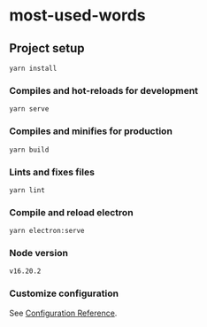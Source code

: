 # most-used-words

## Project setup
```
yarn install
```

### Compiles and hot-reloads for development
```
yarn serve
```

### Compiles and minifies for production
```
yarn build
```

### Lints and fixes files
```
yarn lint
```

### Compile and reload electron
```
yarn electron:serve
```

### Node version
```
v16.20.2
```

### Customize configuration
See [Configuration Reference](https://cli.vuejs.org/config/).
